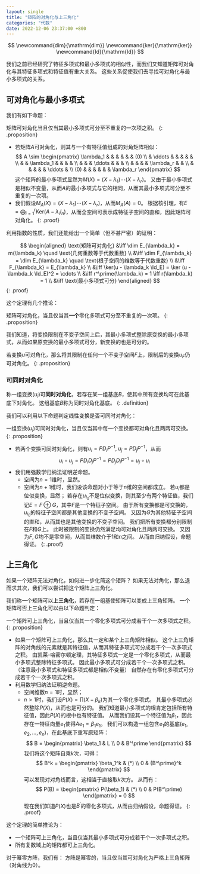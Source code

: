 ```yaml
---
layout: single
title: "矩阵的对角化与上三角化"
categories: "代数"
date: 2022-12-06 23:37:00 +800
--- 
```


$$
\newcommand{dim}{\mathrm{dim}}
\newcommand{ker}{\mathrm{ker}}
\newcommand{Id}{\mathrm{Id}}
$$

我们之前已经研究了特征多项式和最小多项式的相似性，而我们又知道矩阵可对角化与其特征多项式和特征值有重大关系。
这些关系促使我们去寻找可对角化与最小多项式的关系。

## 可对角化与最小多项式

我们有如下命题：

矩阵可对角化当且仅当其最小多项式可分至不重复的一次项之积。
{: .proposition}

- 若矩阵$A$可对角化，则其与一个有特征值组成的对角矩阵相似：
$$
A \sim 
\begin{pmatrix}
\lambda_1 & & & & & & (0) \\
 & \ddots & & & & & \\
 & & \lambda_1 & & & & \\
 & & & \ddots & & & \\
 & & & & \lambda_r & & \\
 & & & & & \ddots & \\
(0) & & & & & & \lambda_r
\end{pmatrix}
$$
这个矩阵的最小多项式显然为$M(X) = (X - \lambda_1) \cdots (X - \lambda_r)$。
又由于最小多项式是相似不变量，从而$A$的最小多项式与它的相同，从而其最小多项式可分至不重复的一次项。
- 我们假设$M_A(X) = (X - \lambda_1) \cdots (X - \lambda_r)$，从而$M_A(A) = 0$。
根据核引理，有$E = \bigoplus_{i=1}^{r} \mathrm{Ker}(A - \lambda_i I_n)$，从而全空间可表示成特征子空间的直和，因此矩阵可对角化。
{: .proof}

利用指数的性质，我们还能给出一个简单（但不甚严密）的证明：

$$
\begin{aligned}
\text{矩阵可对角化} 
&\iff \dim E_{\lambda_k} = m(\lambda_k) \quad \text{几何重数等于代数重数} \\
&\iff \dim F_{\lambda_k} = \dim E_{\lambda_k} \quad \text{根子空间的维数等于代数重数} \\
&\iff F_{\lambda_k} = E_{\lambda_k} \\
&\iff \ker(u - \lambda_k \Id_E) = \ker (u - \lambda_k \Id_E)^2 = \cdots \\
&\iff r^\prime(\lambda_k) = 1 \iff r(\lambda_k) = 1 \\
&\iff \text{最小多项式可分}
\end{aligned}
$$
{: .proof}

这个定理有几个推论：

矩阵可对角化，当且仅当其**一个**零化多项式可分至不重复的一次项。
{: .proposition}

我们知道，将变换限制在不变子空间上后，其最小多项式整除原变换的最小多项式，从而如果原变换的最小多项式可分，新变换的也是可分的。

若变换$u$可对角化，那么将其限制在任何一个不变子空间$F$上，限制后的变换$u_F$仍可对角化。
{: .proposition}

### 可同时对角化

称一组变换$(u_i)$可**同时对角化**，若存在某一组基底$B$，使其中所有变换均可在此基底下对角化。
这组基底$B$称为同时对角化基底。
{: .definition}

我们可以利用以下命题判定线性变换是否可同时对角化：

一组变换$(u_i)$可同时对角化，当且仅当其中每一个变换都可对角化且两两可交换。
{: .proposition}

- 若两个变换可同时对角化，则有$u_i = P D_i P^{-1}, \; u_j = P D_j P^{-1}$，从而
$$u_i \circ u_j = P D_i D_j P^{-1} = P D_j D_i P^{-1} = u_j \circ u_i$$
- 我们用强数学归纳法证明逆命题。
  + 空间为$n = 1$维时，显然。
  + 空间为$n + 1$维时，我们设该命题对小于等于$n$维的空间都成立。
  若$u_i$都是位似变换，显然；
  若存在$u_{i_0}$不是位似变换，则其至少有两个特征值，我们记$E = F \oplus G$，其中$F$是一个特征子空间。
  由于所有变换都是可交换的，$u_{i_0}$的特征子空间都是其他变换的不变子空间。
  又因为$G$为其他特征子空间的直和，从而其也是其他变换的不变子空间。
  我们把所有变换都分别限制在$F$和$G$上。
  此时被限制的变换仍然满足均可对角化且两两可交换。
  又因为$F,G$均不是零空间，从而其维数介于1和$n$之间。
  从而由归纳假设，命题得证。
{: .proof}

## 上三角化

如果一个矩阵无法对角化，如何进一步化简这个矩阵？
如果无法对角化，那么退而求其次，我们可以尝试把这个矩阵上三角化。

我们称一个矩阵可以**上三角化**，若存在一组基使矩阵可以变成上三角矩阵。
一个矩阵可否上三角化可以由以下命题判定：

一个矩阵可上三角化，当且仅当其一个零化多项式可分成若干个一次多项式之积。
{: .proposition}

- 如果一个矩阵可上三角化，那么其一定和某个上三角矩阵相似。
  这个上三角矩阵的对角线的元素就是其特征值，从而其特征多项式可分成若干个一次多项式之积。
  由凯莱-哈密尔顿定理，其特征多项式一定是一个零化多项式，从而最小多项式整除特征多项式。
  因此最小多项式可分成若干个一次多项式之积。（注意最小多项式和特征多项式都是相似不变量）
  自然存在有零化多项式可分成若干个一次多项式之积。
- 利用数学归纳法证明逆命题。
  + 空间维数$n=1$时，显然；
  + $n > 1$时，我们设$P(X) = \prod (X - \beta_k)$为其一个零化多项式。
	其最小多项式必然整除$P(X)$，从而也是可分的。
    我们知道最小多项式的根肯定包括所有特征值，因此$P(X)$的根中也有特征值。
	从而我们设其一个特征值为$\beta_1$，因此存在一特征向量$e_1$使得$Ae_1 = \beta_1 e_1$。
	我们可以构造一组包含$e_1$的基底$(e_1, e_2, \dots, e_n)$，在此基底下重写原矩阵：
	$$
	B = \begin{pmatrix}
	\beta_1 & L \\
	0 & B^\prime
	\end{pmatrix}
	$$
	我们将这个矩阵自乘$k$次，可得：
	$$
	B^k = \begin{pmatrix}
	\beta_1^k & (*) \\
	0 & {B^\prime}^k
	\end{pmatrix}
	$$
	可以发现对对角线而言，这相当于直接取$k$次方。
	从而有：
	$$
	P(B) = \begin{pmatrix}
	P(\beta_1) & (*) \\
	0 & P(B^\prime)
	\end{pmatrix}
	= 0
	$$
	现在我们知道$P(X)$也是$B^\prime$的零化多项式，从而由归纳假设，命题得证。
{: .proof}

这个定理的简单推论为：
- 一个矩阵可上三角化，当且仅当其最小多项式可分成若干个一次多项式之积。
- 所有复数域上的矩阵都可上三角化。

对于幂零方阵，我们有：
方阵是幂零的，当且仅当其可对角化为严格上三角矩阵（对角线为0）。
